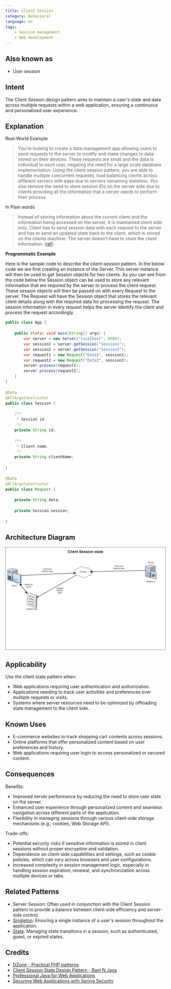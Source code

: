 ```yaml
---
title: Client Session
category: Behavioral
language: en
tags:
    - Session management
    - Web development
---
```


## Also known as

* User session

## Intent

The Client Session design pattern aims to maintain a user's state and data across multiple requests within a web application, ensuring a continuous and personalized user experience.

## Explanation

Real-World Example

> You're looking to create a data management app allowing users to send requests to the server to modify and make changes to data stored on their devices. These requests are small and the data is individual to each user, negating the need for a large scale database implementation. Using the client session pattern, you are able to handle multiple concurrent requests, load balancing clients across different servers with ease due to servers remaining stateless. You also remove the need to store session IDs on the server side due to clients providing all the information that a server needs to perform their process.

In Plain words

> Instead of storing information about the current client and the information being accessed on the server, it is maintained client side only. Client has to send session data with each request to the server and has to send an updated state back to the client, which is stored on the clients machine. The server doesn't have to store the client information. ([ref](https://dzone.com/articles/practical-php-patterns/practical-php-patterns-client))

**Programmatic Example**

Here is the sample code to describe the client-session pattern. In the below code we are first creating an instance of the Server. This server instance will then be used to get Session objects for two clients. As you can see from the code below the Session object can be used to store any relevant information that are required by the server to process the client request. These session objects will then be passed on with every Request to the server. The Request will have the Session object that stores the relevant client details along with the required data for processing the request. The session information in every request helps the server identify the client and process the request accordingly.

```java
public class App {

    public static void main(String[] args) {
        var server = new Server("localhost", 8080);
        var session1 = server.getSession("Session1");
        var session2 = server.getSession("Session2");
        var request1 = new Request("Data1", session1);
        var request2 = new Request("Data2", session2);
        server.process(request1);
        server.process(request2);
    }
}

@Data
@AllArgsConstructor
public class Session {

    /**
     * Session id.
     */
    private String id;

    /**
     * Client name.
     */
    private String clientName;

}

@Data
@AllArgsConstructor
public class Request {

    private String data;

    private Session session;

}
```

## Architecture Diagram

![alt text](./etc/session_state_pattern.png "Session State Pattern")

## Applicability

Use the client state pattern when:

* Web applications requiring user authentication and authorization.
* Applications needing to track user activities and preferences over multiple requests or visits.
* Systems where server resources need to be optimized by offloading state management to the client side.

## Known Uses

* E-commerce websites to track shopping cart contents across sessions.
* Online platforms that offer personalized content based on user preferences and history.
* Web applications requiring user login to access personalized or secured content.

## Consequences

Benefits:

* Improved server performance by reducing the need to store user state on the server.
* Enhanced user experience through personalized content and seamless navigation across different parts of the application.
* Flexibility in managing sessions through various client-side storage mechanisms (e.g., cookies, Web Storage API).

Trade-offs:

* Potential security risks if sensitive information is stored in client sessions without proper encryption and validation.
* Dependence on client-side capabilities and settings, such as cookie policies, which can vary across browsers and user configurations.
* Increased complexity in session management logic, especially in handling session expiration, renewal, and synchronization across multiple devices or tabs.

## Related Patterns

* Server Session: Often used in conjunction with the Client Session pattern to provide a balance between client-side efficiency and server-side control.
* [Singleton](https://java-design-patterns.com/patterns/singleton/): Ensuring a single instance of a user's session throughout the application.
* [State](https://java-design-patterns.com/patterns/state/): Managing state transitions in a session, such as authenticated, guest, or expired states.

## Credits

* [DZone - Practical PHP patterns](https://dzone.com/articles/practical-php-patterns/practical-php-patterns-client)
* [Client Session State Design Pattern - Ram N Java](https://www.youtube.com/watch?v=ycOSj9g41pc)
* [Professional Java for Web Applications](https://amzn.to/4aazY59)
* [Securing Web Applications with Spring Security](https://amzn.to/3PCCEA1)
